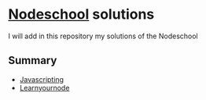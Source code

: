 # [Nodeschool](http://nodeschool.io/) solutions

I will add in this repository my solutions of the Nodeschool

## Summary
* [Javascripting](https://github.com/JuanCrg90/Nodeschool-Solutions/tree/master/javascripting)
* [Learnyournode](https://github.com/JuanCrg90/Nodeschool-Solutions/tree/master/learnyounode)
